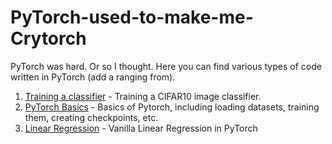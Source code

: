 # PyTorch-used-to-make-me-Crytorch
PyTorch was hard. Or so I thought. Here you can find various types of code written in PyTorch (add a ranging from).

1. [Training a classifier][1] - Training a CIFAR10 image classifier.
2. [PyTorch Basics][2] - Basics of Pytorch, including loading datasets, training them, creating checkpoints, etc.
3. [Linear Regression][3] - Vanilla Linear Regression in PyTorch

[1]: https://github.com/Anacoder1/PyTorch-used-to-make-me-Crytorch/blob/master/Codes/PyTorch/Training%20a%20classifier.ipynb
[2]: https://github.com/Anacoder1/PyTorch-used-to-make-me-Crytorch/blob/master/Codes/PyTorch/PyTorch_Basics.ipynb
[3]: https://github.com/Anacoder1/PyTorch-used-to-make-me-Crytorch/blob/master/Codes/PyTorch/Linear_regression.ipynb


